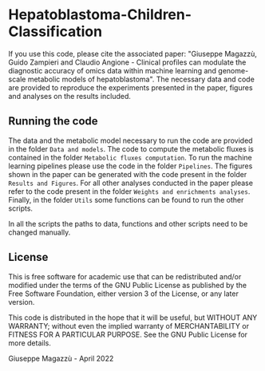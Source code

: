 # Hepatoblastoma-Children-Classification
If you use this code, please cite the associated paper:
"Giuseppe Magazzù, Guido Zampieri and Claudio Angione - Clinical profiles can modulate the diagnostic accuracy of omics data within machine learning and genome-scale metabolic models of hepatoblastoma".
The necessary data and code are provided to reproduce the experiments presented in the paper, figures and analyses on the results included.

## Running the code
The data and the metabolic model necessary to run the code are provided in the folder `Data and models`.
The code to compute the metabolic fluxes is contained in the folder `Metabolic fluxes computation`.
To run the machine learning pipelines please use the code in the folder `Pipelines`.
The figures shown in the paper can be generated with the code present in the folder `Results and Figures`.
For all other analyses conducted in the paper please refer to the code present in the folder `Weights and enrichments analyses`.
Finally, in the folder `Utils` some functions can be found to run the other scripts.

In all the scripts the paths to data, functions and other scripts need to be changed manually.

## License

This is free software for academic use that can be redistributed and/or modified under the terms of the GNU Public License as published by the Free Software Foundation, either version 3 of the License, or any later version.

This code is distributed in the hope that it will be useful, but WITHOUT ANY WARRANTY; without even the implied warranty of MERCHANTABILITY or FITNESS FOR A PARTICULAR PURPOSE. See the GNU Public License for more details.

Giuseppe Magazzù - April 2022
